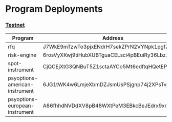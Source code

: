 # Program Deployments

### [Testnet](https://testnet.convergence.so)

| Program                        | Address                                      | Upgrade Authority                            |
| ------------------------------ | -------------------------------------------- | -------------------------------------------- |
| rfq                            | J7WkE9mTzwTo3pjxENdrH7sekZPrN2VYNpk1pgfZxVr9 | HMMqtjVBqxwC2kqGMd3oPQ7pSwyqbpGLzYTp1onr21G2 |
| risk-engine                    | 6rosVyXKwj9tiHubXUBTguaCELsci4pBEuiRy36Lbz1p | HMMqtjVBqxwC2kqGMd3oPQ7pSwyqbpGLzYTp1onr21G2 |
| spot-instrument                | CjQCEjXtG3QNBuT5Z1sctaAYCo5Mt6edftqHQetEPo9w | HMMqtjVBqxwC2kqGMd3oPQ7pSwyqbpGLzYTp1onr21G2 |
| psyoptions-american-instrument | 6JG1tWK4w6LmjeXbmDZJsmUsPSjgnp74j2XPsTvjjTX8 | HMMqtjVBqxwC2kqGMd3oPQ7pSwyqbpGLzYTp1onr21G2 |
| psyoptions-european-instrument | A86fhhdNVDdXV8pB48WXtPeM3EBkcBeJEdrx9xrUo9nF | HMMqtjVBqxwC2kqGMd3oPQ7pSwyqbpGLzYTp1onr21G2 |

